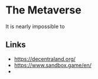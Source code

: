 # The Metaverse

It is nearly impossible to 





## Links

- https://decentraland.org/
- https://www.sandbox.game/en/
- 

